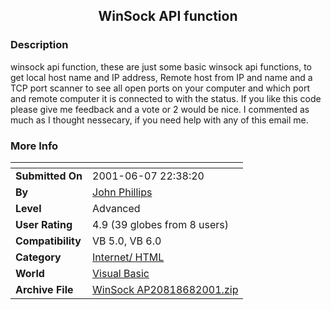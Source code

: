 ﻿<div align="center">

## WinSock API function


</div>

### Description

winsock api function, these are just some basic winsock api functions, to get local host name and IP address, Remote host from IP and name and a TCP port scanner to see all open ports on your computer and which port and remote computer it is connected to with the status. If you like this code please give me feedback and a vote or 2 would be nice. I commented as much as I thought nessecary, if you need help with any of this email me.
 
### More Info
 


<span>             |<span>
---                |---
**Submitted On**   |2001-06-07 22:38:20
**By**             |[John Phillips](https://github.com/Planet-Source-Code/PSCIndex/blob/master/ByAuthor/john-phillips.md)
**Level**          |Advanced
**User Rating**    |4.9 (39 globes from 8 users)
**Compatibility**  |VB 5\.0, VB 6\.0
**Category**       |[Internet/ HTML](https://github.com/Planet-Source-Code/PSCIndex/blob/master/ByCategory/internet-html__1-34.md)
**World**          |[Visual Basic](https://github.com/Planet-Source-Code/PSCIndex/blob/master/ByWorld/visual-basic.md)
**Archive File**   |[WinSock AP20818682001\.zip](https://github.com/Planet-Source-Code/john-phillips-winsock-api-function__1-23891/archive/master.zip)








